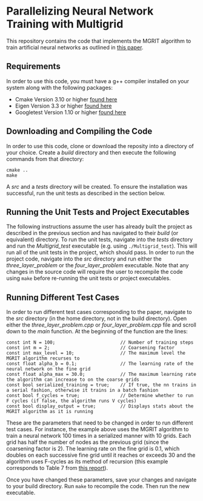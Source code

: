 # Parallelizing Neural Network Training with Multigrid
This repository contains the code that implements the MGRIT algorithm to train artificial neural networks as outlined in [this paper](docs/Parallelizing_Over_ANN_Training_Runs.pdf). 

## Requirements
In order to use this code, you must have a g++ compiler installed on your system along with the following packages:

- Cmake Version 3.10 or higher [found here](https://cmake.org/)
- Eigen Version 3.3 or higher [found here](http://eigen.tuxfamily.org/index.php?title=Main_Page#Download)
- Googletest Version 1.10 or higher [found here](https://github.com/google/googletest)

## Downloading and Compiling the Code
In order to use this code, clone or download the reposity into a directory of your choice. Create a *build* directory and then execute the following commands from that directory:

```
cmake ..
make
```

A *src* and a *tests* directory will be created. To ensure the installation was successful, run the unit tests as described in the section below.

## Running the Unit Tests and Project Executables
The following instructions assume the user has already built the project as described in the previous section and has navigated to their *build* (or equivalent) directory. To run the unit tests, navigate into the *tests* directory and run the *Multigrid_test* executable (e.g. using `./Multigrid_test`). This will run all of the unit tests in the project, which should pass. In order to run the project code, navigate into the *src* directory and run either the *three_layer_problem* or the *four_layer_problem* executable. Note that any changes in the source code will require the user to recompile the code using `make` before re-running the unit tests or project executables.

## Running Different Test Cases
In order to run different test cases corresponding to the paper, navigate to the *src* directory (in the home directory, not in the build directory). Open either the *three_layer_problem.cpp* or *four_layer_problem.cpp* file and scroll down to the *main* function. At the beginning of the function are the lines:

```
const int N = 100;                        // Number of training steps
const int m = 2;                          // Coarsening factor
const int max_level = 10;                 // The maximum level the MGRIT algorithm recurses to
const float alpha_b = 0.1;                // The learning rate of the neural network on the fine grid
const float alpha_max = 30.0;             // The maximum learning rate the algorithm can increase to on the coarse grids
const bool serialized_training = true;    // If true, the nn trains in a serial fashion, otherwise it trains in a batch fashion
const bool f_cycles = true;               // Determine whether to run F cycles (if false, the algorithm runs V cycles)
const bool display_output = true;         // Displays stats about the MGRIT algorithm as it is running
```

These are the parameters that need to be changed in order to run different test cases. For instance, the example above uses the MGRIT algorithm to train a neural network 100 times in a serialized manner with 10 grids. Each grid has half the number of nodes as the previous grid (since the coarsening factor is 2). The learning rate on the fine grid is 0.1, which doubles on each successive fine grid until it reaches or exceeds 30 and the algorithm uses F-cycles as its method of recursion (this example corresponds to Table 7 from [this report](docs/Multigrid_Project_Report.pdf)).

Once you have changed these parameters, save your changes and navigate to your build directory. Run `make` to recompile the code. Then run the new executable.